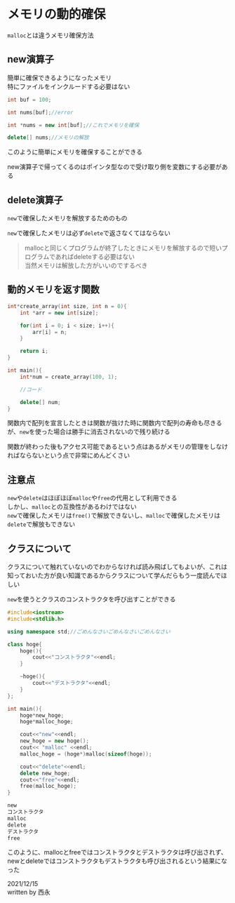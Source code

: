 # メモリの動的確保

`malloc`とは違うメモリ確保方法

## new演算子

簡単に確保できるようになったメモリ  
特にファイルをインクルードする必要はない

```C++
int buf = 100;

int nums[buf];//error

int *nums = new int[buf];//これでメモリを確保

delete[] nums;//メモリの解放
```

このように簡単にメモリを確保することができる

new演算子で帰ってくるのはポインタ型なので受け取り側を変数にする必要がある

## delete演算子

`new`で確保したメモリを解放するためのもの

`new`で確保したメモリは必ず`delete`で返さなくてはならない

>mallocと同じくプログラムが終了したときにメモリを解放するので短いプログラムであればdeleteする必要はない  
当然メモリは解放した方がいいのでするべき

## 動的メモリを返す関数

```C++
int*create_array(int size, int n = 0){
    int *arr = new int[size];

    for(int i = 0; i < size; i++){
        arr[i] = n;
    }

    return i;
}

int main(){
    int*num = create_array(100, 1);

    //コード

    delete[] num;
}
```

関数内で配列を宣言したときは関数が抜けた時に関数内で配列の寿命も尽きるが、`new`を使った場合は勝手に消去されないので残り続ける

関数が終わった後もアクセス可能であるという点はあるがメモリの管理をしなければならないという点で非常にめんどくさい

## 注意点

`new`や`delete`はほぼほぼ`malloc`や`free`の代用として利用できる  
しかし、`malloc`との互換性があるわけではない  
`new`で確保したメモリは`free()`で解放できないし、`malloc`で確保したメモリは`delete`で解放もできない

## クラスについて

クラスについて触れていないのでわからなければ読み飛ばしてもよいが、これは知っておいた方が良い知識であるからクラスについて学んだらもう一度読んでほしい

`new`を使うとクラスのコンストラクタを呼び出すことができる

```c++
#include<iostream>
#include<stdlib.h>

using namespace std;//ごめんなさいごめんなさいごめんなさい

class hoge{
    hoge(){
        cout<<"コンストラクタ"<<endl;
    }

    ~hoge(){
        cout<<"デストラクタ"<<endl;
    }
};

int main(){
    hoge*new_hoge;
    hoge*malloc_hoge;

    cout<<"new"<<endl;
    new_hoge = new hoge();
    cout<< "malloc" <<endl;
    malloc_hoge = (hoge*)malloc(sizeof(hoge));

    cout<<"delete"<<endl;
    delete new_hoge;
    cout<<"free"<<endl;
    free(malloc_hoge);
}

```

```markdown
new
コンストラクタ
malloc
delete
デストラクタ
free
```

このように、mallocとfreeではコンストラクタとデストラクタは呼び出されず、newとdeleteではコンストラクタもデストラクタも呼び出されるという結果になった

2021/12/15  
written by 西永
